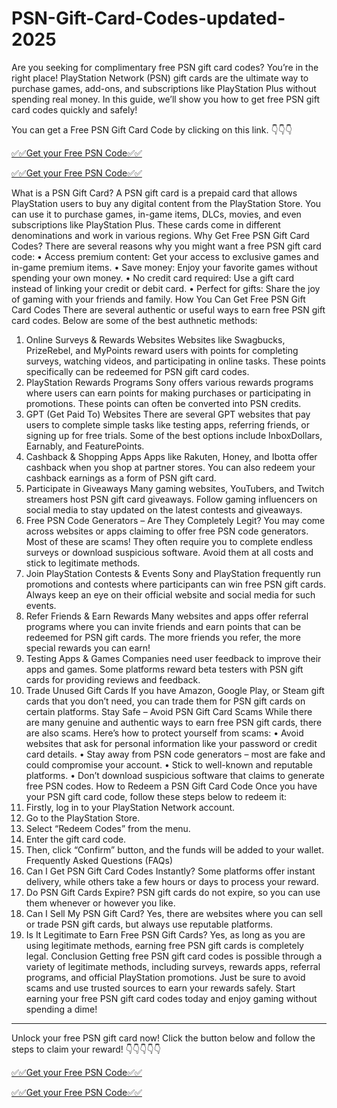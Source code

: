 # PSN-Gift-Card-Codes-updated-2025
Are you seeking for complimentary free PSN gift card codes? You’re in the right place! PlayStation Network (PSN) gift cards are the ultimate way to purchase games, add-ons, and subscriptions like PlayStation Plus without spending real money. In this guide, we’ll show you how to get free PSN gift card codes quickly and safely!

You can get a Free PSN Gift Card Code by clicking on this link. 👇👇👇

[✅✅Get your Free PSN Code✅✅](https://premium.topgiftcardusa.com/mshej002/aiogcsnd.html)

[✅✅Get your Free PSN Code✅✅](https://premium.topgiftcardusa.com/mshej002/aiogcsnd.html)

What is a PSN Gift Card?
A PSN gift card is a prepaid card that allows PlayStation users to buy any digital content from the PlayStation Store. You can use it to purchase games, in-game items, DLCs, movies, and even subscriptions like PlayStation Plus. These cards come in different denominations and work in various regions.
Why Get Free PSN Gift Card Codes?
There are several reasons why you might want a free PSN gift card code:
•	Access premium content: Get your access to exclusive games and in-game premium items.
•	Save money: Enjoy your favorite games without spending your own money.
•	No credit card required: Use a gift card instead of linking your credit or debit card.
•	Perfect for gifts: Share the joy of gaming with your friends and family.
How You Can Get Free PSN Gift Card Codes
There are several authentic or useful ways to earn free PSN gift card codes. Below are some of the best authnetic methods:
1. Online Surveys & Rewards Websites
Websites like Swagbucks, PrizeRebel, and MyPoints reward users with points for completing surveys, watching videos, and participating in online tasks. These points specifically can be redeemed for PSN gift card codes.
2. PlayStation Rewards Programs
Sony offers various rewards programs where users can earn points for making purchases or participating in promotions. These points can often be converted into PSN credits.
3. GPT (Get Paid To) Websites
There are several GPT websites that pay users to complete simple tasks like testing apps, referring friends, or signing up for free trials. Some of the best options include InboxDollars, Earnably, and FeaturePoints.
4. Cashback & Shopping Apps
Apps like Rakuten, Honey, and Ibotta offer cashback when you shop at partner stores. You can also redeem your cashback earnings as a form of PSN gift card.
5. Participate in Giveaways
Many gaming websites, YouTubers, and Twitch streamers host PSN gift card giveaways. Follow gaming influencers on social media to stay updated on the latest contests and giveaways.
6. Free PSN Code Generators – Are They Completely Legit?
You may come across websites or apps claiming to offer free PSN code generators. Most of these are scams! They often require you to complete endless surveys or download suspicious software. Avoid them at all costs and stick to legitimate methods.
7. Join PlayStation Contests & Events
Sony and PlayStation frequently run promotions and contests where participants can win free PSN gift cards. Always keep an eye on their official website and social media for such events.
8. Refer Friends & Earn Rewards
Many websites and apps offer referral programs where you can invite friends and earn points that can be redeemed for PSN gift cards. The more friends you refer, the more special rewards you can earn!
9. Testing Apps & Games
Companies need user feedback to improve their apps and games. Some platforms reward beta testers with PSN gift cards for providing reviews and feedback.
10. Trade Unused Gift Cards
If you have Amazon, Google Play, or Steam gift cards that you don’t need, you can trade them for PSN gift cards on certain platforms.
Stay Safe – Avoid PSN Gift Card Scams
While there are many genuine and authentic ways to earn free PSN gift cards, there are also scams. Here’s how to protect yourself from scams:
•	Avoid websites that ask for personal information like your password or credit card details.
•	Stay away from PSN code generators – most are fake and could compromise your account.
•	Stick to well-known and reputable platforms.
•	Don’t download suspicious software that claims to generate free PSN codes.
How to Redeem a PSN Gift Card Code
Once you have your PSN gift card code, follow these steps below to redeem it:
1.	Firstly, log in to your PlayStation Network account.
2.	Go to the PlayStation Store.
3.	Select “Redeem Codes” from the menu.
4.	Enter the gift card code.
5.	Then, click “Confirm” button, and the funds will be added to your wallet.
Frequently Asked Questions (FAQs)
1. Can I Get PSN Gift Card Codes Instantly?
Some platforms offer instant delivery, while others take a few hours or days to process your reward.
2. Do PSN Gift Cards Expire?
PSN gift cards do not expire, so you can use them whenever or however you like.
3. Can I Sell My PSN Gift Card?
Yes, there are websites where you can sell or trade PSN gift cards, but always use reputable platforms.
4. Is It Legitimate to Earn Free PSN Gift Cards?
Yes, as long as you are using legitimate methods, earning free PSN gift cards is completely legal.
Conclusion
Getting free PSN gift card codes is possible through a variety of legitimate methods, including surveys, rewards apps, referral programs, and official PlayStation promotions. Just be sure to avoid scams and use trusted sources to earn your rewards safely.
Start earning your free PSN gift card codes today and enjoy gaming without spending a dime!
________________________________________
Unlock your free PSN gift card now! Click the button below and follow the steps to claim your reward! 👇👇👇👇👇

[✅✅Get your Free PSN Code✅✅](https://premium.topgiftcardusa.com/mshej002/aiogcsnd.html)

[✅✅Get your Free PSN Code✅✅](https://premium.topgiftcardusa.com/mshej002/aiogcsnd.html)
